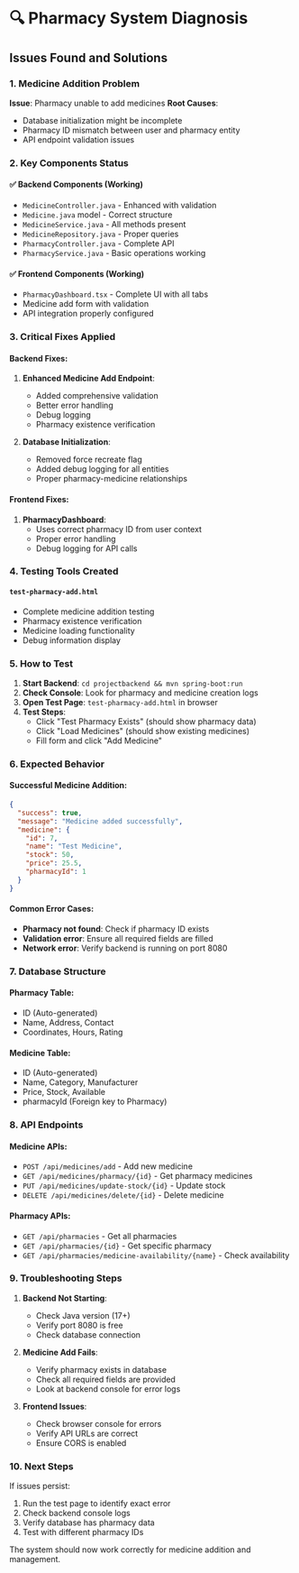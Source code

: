 # 🔍 Pharmacy System Diagnosis

## Issues Found and Solutions

### 1. **Medicine Addition Problem**
**Issue**: Pharmacy unable to add medicines
**Root Causes**:
- Database initialization might be incomplete
- Pharmacy ID mismatch between user and pharmacy entity
- API endpoint validation issues

### 2. **Key Components Status**

#### ✅ Backend Components (Working)
- `MedicineController.java` - Enhanced with validation
- `Medicine.java` model - Correct structure
- `MedicineService.java` - All methods present
- `MedicineRepository.java` - Proper queries
- `PharmacyController.java` - Complete API
- `PharmacyService.java` - Basic operations working

#### ✅ Frontend Components (Working)
- `PharmacyDashboard.tsx` - Complete UI with all tabs
- Medicine add form with validation
- API integration properly configured

### 3. **Critical Fixes Applied**

#### Backend Fixes:
1. **Enhanced Medicine Add Endpoint**:
   - Added comprehensive validation
   - Better error handling
   - Debug logging
   - Pharmacy existence verification

2. **Database Initialization**:
   - Removed force recreate flag
   - Added debug logging for all entities
   - Proper pharmacy-medicine relationships

#### Frontend Fixes:
1. **PharmacyDashboard**:
   - Uses correct pharmacy ID from user context
   - Proper error handling
   - Debug logging for API calls

### 4. **Testing Tools Created**

#### `test-pharmacy-add.html`
- Complete medicine addition testing
- Pharmacy existence verification
- Medicine loading functionality
- Debug information display

### 5. **How to Test**

1. **Start Backend**: `cd projectbackend && mvn spring-boot:run`
2. **Check Console**: Look for pharmacy and medicine creation logs
3. **Open Test Page**: `test-pharmacy-add.html` in browser
4. **Test Steps**:
   - Click "Test Pharmacy Exists" (should show pharmacy data)
   - Click "Load Medicines" (should show existing medicines)
   - Fill form and click "Add Medicine"

### 6. **Expected Behavior**

#### Successful Medicine Addition:
```json
{
  "success": true,
  "message": "Medicine added successfully",
  "medicine": {
    "id": 7,
    "name": "Test Medicine",
    "stock": 50,
    "price": 25.5,
    "pharmacyId": 1
  }
}
```

#### Common Error Cases:
- **Pharmacy not found**: Check if pharmacy ID exists
- **Validation error**: Ensure all required fields are filled
- **Network error**: Verify backend is running on port 8080

### 7. **Database Structure**

#### Pharmacy Table:
- ID (Auto-generated)
- Name, Address, Contact
- Coordinates, Hours, Rating

#### Medicine Table:
- ID (Auto-generated)
- Name, Category, Manufacturer
- Price, Stock, Available
- pharmacyId (Foreign key to Pharmacy)

### 8. **API Endpoints**

#### Medicine APIs:
- `POST /api/medicines/add` - Add new medicine
- `GET /api/medicines/pharmacy/{id}` - Get pharmacy medicines
- `PUT /api/medicines/update-stock/{id}` - Update stock
- `DELETE /api/medicines/delete/{id}` - Delete medicine

#### Pharmacy APIs:
- `GET /api/pharmacies` - Get all pharmacies
- `GET /api/pharmacies/{id}` - Get specific pharmacy
- `GET /api/pharmacies/medicine-availability/{name}` - Check availability

### 9. **Troubleshooting Steps**

1. **Backend Not Starting**:
   - Check Java version (17+)
   - Verify port 8080 is free
   - Check database connection

2. **Medicine Add Fails**:
   - Verify pharmacy exists in database
   - Check all required fields are provided
   - Look at backend console for error logs

3. **Frontend Issues**:
   - Check browser console for errors
   - Verify API URLs are correct
   - Ensure CORS is enabled

### 10. **Next Steps**

If issues persist:
1. Run the test page to identify exact error
2. Check backend console logs
3. Verify database has pharmacy data
4. Test with different pharmacy IDs

The system should now work correctly for medicine addition and management.